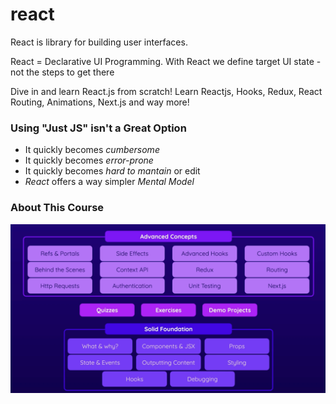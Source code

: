 # react
React is library for building user interfaces.

React = Declarative UI Programming. With React we define target UI state - not the steps to get there

Dive in and learn React.js from scratch! Learn Reactjs, Hooks, Redux, React Routing, Animations, Next.js and way more!

### Using "Just JS" isn't a Great Option
* It quickly becomes *cumbersome*
* It quickly becomes *error-prone*
* It quickly becomes *hard to mantain* or edit
* *React* offers a way simpler *Mental Model*

### About This Course

<img title="About This Course" alt="About course" src="/01-getting-started/010-assets/about-course.png">
